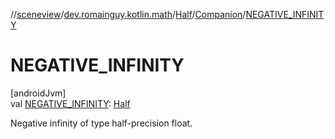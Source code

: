 //[sceneview](../../../../index.md)/[dev.romainguy.kotlin.math](../../index.md)/[Half](../index.md)/[Companion](index.md)/[NEGATIVE_INFINITY](-n-e-g-a-t-i-v-e_-i-n-f-i-n-i-t-y.md)

# NEGATIVE_INFINITY

[androidJvm]\
val [NEGATIVE_INFINITY](-n-e-g-a-t-i-v-e_-i-n-f-i-n-i-t-y.md): [Half](../index.md)

Negative infinity of type half-precision float.
